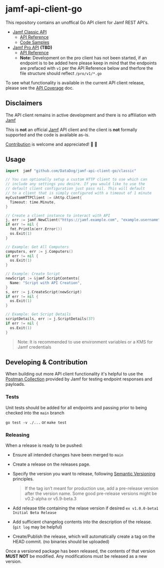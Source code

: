 # jamf-api-client-go

This repository contains an unoffical Go API client for Jamf REST API's.
  
  - [Jamf Classic API](https://www.jamf.com/developers/apis/classic/overview/)
    - [API Reference](https://www.jamf.com/developers/apis/classic/reference/)
    - [Code Samples](https://www.jamf.com/developers/apis/classic/code-samples/)
  - [Jamf Pro API](https://www.jamf.com/developers/apis/jamf-pro/overview/) **(TBD)**
    - [API Reference](https://www.jamf.com/developers/apis/jamf-pro/reference/)
    - **Note:** Development on the pro client has not been started, if an endpoint is to be added here please keep in mind that the endpoints are prefaced with `v1` per the API Reference below and therfore the file structure should reflect `/pro/v1/*.go`

To see what functionality is available in the current API client release, please see the [API Coverage](https://github.com/DataDog/jamf-api-client-go/blob/main/docs/api_coverage.md) doc.
## Disclaimers

The API client remains in active development and there is no affiliation with [Jamf](https://github.com/jamf)

This is **not** an official [Jamf](https://github.com/jamf) API client and the client is **not** formally
supported and the code is available as-is.

[Contribution](https://github.com/DataDog/jamf-api-client-go/blob/main/CONTRIBUTING.md) is welcome and appreciated! 🚀 💜
## Usage

```go
import  jamf "github.com/DataDog/jamf-api-client-go/classic"

// You can optionally setup a custom HTTP client to use which can
// include any settings you desire. If you would like to use the 
// default client configuration just pass nil. This will default 
// to a client that is simply configured with a timeout of 1 minute
myCustomHTTPClient := &http.Client{
  Timeout: time.Minute,
}

// Create a client instance to interact with API
j, err := jamf.NewClient("https://jamf.example.com", "example.username", "super-secret-password", myCustomHTTPClient)
if err != nil {
  fmt.Println(err.Error())
  os.Exit(1)
}

// Example: Get All Computers
computers, err := j.Computers()
if err != nil {
  os.Exit(1)
}

// Example: Create Script
newScript := &jamf.ScriptContents{
  Name: "Script with API Creation",
}
s, err := j.CreateScript(newScript)
if err != nil {
  os.Exit(1)
}

// Example: Get Script Details
scriptDetails, err := j.ScriptDetails(37)
if err != nil {
  os.Exit(1)
}
```
> Note: It is recommended to use environment variables or a KMS for Jamf credentials

## Developing & Contribution

When building out more API client functionality it's helpful to use the [Postman Collection](https://github.com/jamf/Classic-API-Postman-Collection) provided by Jamf for testing endpoint responses and payloads.
### Tests

Unit tests should be added for all endpoints and passing prior to being checked into the `main` branch

 `go test -v ./...` or `make test`
### Releasing

When a release is ready to be pushed:
- Ensure all intended changes have been merged to `main`
- Create a release on the releases page.
- Specify the version you want to release, following [Semantic Versioning](https://semver.org/spec) principles.
  
  > If the tag isn’t meant for production use, add a pre-release version after the version name. Some good pre-release versions might be v0.2-alpha or v5.9-beta.3

- Add release title containing the relase version if desired `ex v1.0.0-beta1 Initial Beta Release`
- Add sufficient changelog contents into the description of the release. (`git log` may be helpful)
- Create/Publish the release, which will automatically create a tag on the HEAD commit. (no binaries should be uploaded)

Once a versioned package has been released, the contents of that version **MUST NOT** be modified. Any modifications must be released as a new version.
